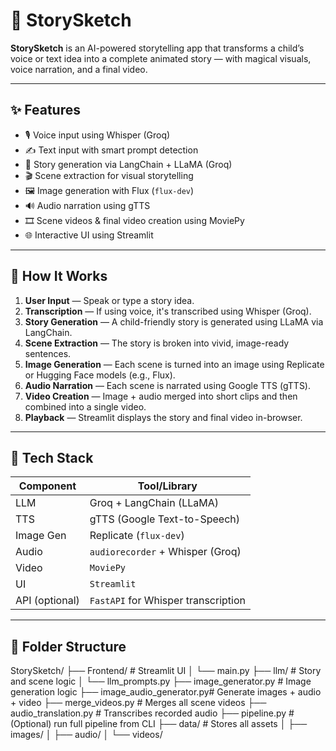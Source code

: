 # 🎨 StorySketch

**StorySketch** is an AI-powered storytelling app that transforms a child’s voice or text idea into a complete animated story — with magical visuals, voice narration, and a final video.

---

## ✨ Features

- 🎙️ Voice input using Whisper (Groq)
- ✍️ Text input with smart prompt detection
- 🤖 Story generation via LangChain + LLaMA (Groq)
- 🎬 Scene extraction for visual storytelling
- 🖼️ Image generation with Flux  (`flux-dev`)
- 🔊 Audio narration using gTTS
- 🎞️ Scene videos & final video creation using MoviePy
- 🌐 Interactive UI using Streamlit

---

## 🚀 How It Works

1. **User Input** — Speak or type a story idea.
2. **Transcription** — If using voice, it's transcribed using Whisper (Groq).
3. **Story Generation** — A child-friendly story is generated using LLaMA via LangChain.
4. **Scene Extraction** — The story is broken into vivid, image-ready sentences.
5. **Image Generation** — Each scene is turned into an image using Replicate or Hugging Face models (e.g., Flux).
6. **Audio Narration** — Each scene is narrated using Google TTS (gTTS).
7. **Video Creation** — Image + audio merged into short clips and then combined into a single video.
8. **Playback** — Streamlit displays the story and final video in-browser.

---

## 🧠 Tech Stack

| Component     | Tool/Library                        |
|---------------|-------------------------------------|
| LLM           | Groq + LangChain (LLaMA)            |
| TTS           | gTTS (Google Text-to-Speech)        |
| Image Gen     | Replicate (`flux-dev`)              |
| Audio         | `audiorecorder` + Whisper (Groq)    |
| Video         | `MoviePy`                           |
| UI            | `Streamlit`                         |
| API (optional)| `FastAPI` for Whisper transcription |

---

## 📁 Folder Structure

StorySketch/
├── Frontend/ # Streamlit UI
│ └── main.py
├── llm/ # Story and scene logic
│ └── llm_prompts.py
├── image_generator.py # Image generation logic
├── image_audio_generator.py# Generate images + audio + video
├── merge_videos.py # Merges all scene videos
├── audio_translation.py # Transcribes recorded audio
├── pipeline.py # (Optional) run full pipeline from CLI
├── data/ # Stores all assets
│ ├── images/
│ ├── audio/
│ └── videos/

